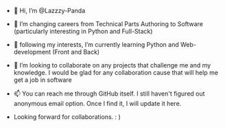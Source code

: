  - 👋 Hi, I’m @Lazzzy-Panda
- 👀 I’m changing careers from Technical Parts Authoring to Software (particularly interesting in Python and Full-Stack)
- 🌱 following my interests, I’m currently learning Python and Web-development (Front and Back)
- 💞️ I’m looking to collaborate on any projects that challenge me and my knowledge. I would be glad for any collaboration cause 
     that will help me get a job in software
- 📫 You can reach me through GitHub itself. I still haven't figured out anonymous email option. Once I find it, I will update it here. 

- Looking forward for collaborations. : )

<!---
Lazzzy-Panda/Lazzzy-Panda is a ✨ special ✨ repository because its `README.md` (this file) appears on your GitHub profile.
You can click the Preview link to take a look at your changes.
--->
